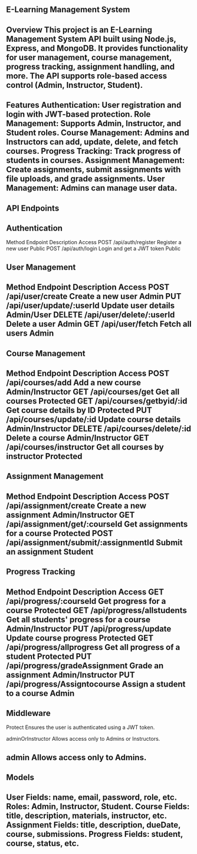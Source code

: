 E-Learning Management System
------------------------------------------------
Overview
This project is an E-Learning Management System API built using Node.js, Express, and MongoDB. It provides functionality for user management, course management, progress tracking, assignment handling, and more. The API supports role-based access control (Admin, Instructor, Student).
------------------------------------------------
Features
Authentication: User registration and login with JWT-based protection.
Role Management: Supports Admin, Instructor, and Student roles.
Course Management: Admins and Instructors can add, update, delete, and fetch courses.
Progress Tracking: Track progress of students in courses.
Assignment Management: Create assignments, submit assignments with file uploads, and grade assignments.
User Management: Admins can manage user data.
------------------------------------------------
API Endpoints
---------------
Authentication
---------------
Method	Endpoint	          Description	        Access
POST	/api/auth/register	  Register a new user	Public
POST	/api/auth/login	Login and get a JWT token	Public

User Management
---------------
Method	Endpoint	                Description  	      Access
POST	/api/user/create	        Create a new user	  Admin
PUT	/api/user/update/:userId	    Update user details	  Admin/User
DELETE	/api/user/delete/:userId	Delete a user	      Admin
GET	/api/user/fetch	                Fetch all users	      Admin
--------------------------------------------------------------------------------------------------------------------------------
Course Management
------------------
Method	Endpoint	            Description	               Access
POST	/api/courses/add	    Add a new course	       Admin/Instructor
GET	/api/courses/get	        Get all courses	           Protected
GET	/api/courses/getbyid/:id	Get course details by ID   Protected
PUT	/api/courses/update/:id	    Update course details	   Admin/Instructor
DELETE	/api/courses/delete/:id	Delete a course	           Admin/Instructor
GET /api/courses/instructor	 Get all courses by instructor Protected
---------------------------------------------------------------------------------------------------------------------------------
Assignment Management
----------------------
Method	Endpoint	                          Description	                  Access
POST	/api/assignment/create	              Create a new assignment	      Admin/Instructor
GET	    /api/assignment/get/:courseId	      Get assignments for a course	  Protected
POST	/api/assignment/submit/:assignmentId  Submit an assignment            Student
----------------------------------------------------------------------------------------------------------------------------------
Progress Tracking
-----------------
Method	Endpoint	                        Description	                                 Access
GET	/api/progress/:courseId	                Get progress for a course	                Protected
GET	/api/progress/allstudents	            Get all students' progress for a course	    Admin/Instructor
PUT	/api/progress/update	                Update course progress	                    Protected
GET	/api/progress/allprogress	            Get all progress of a student 	            Protected
PUT	/api/progress/gradeAssignment	        Grade an assignment	                        Admin/Instructor
PUT	/api/progress/Assigntocourse	        Assign a student to a course	            Admin
------------------------------------------------------
Middleware
-----------
Protect
Ensures the user is authenticated using a JWT token.

adminOrInstructor
Allows access only to Admins or Instructors.

admin
Allows access only to Admins.
------------------------------------------------------
Models
------
User
Fields: name, email, password, role, etc.
Roles: Admin, Instructor, Student.
Course
Fields: title, description, materials, instructor, etc.
Assignment
Fields: title, description, dueDate, course, submissions.
Progress
Fields: student, course, status, etc.
-------------------------------------------------------
